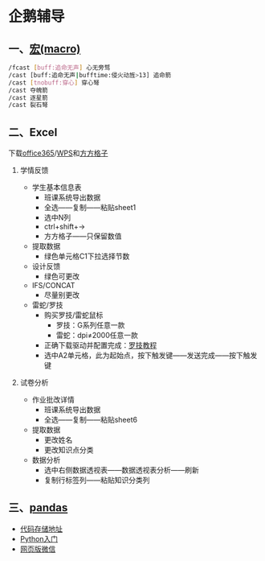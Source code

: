 # 企鹅辅导

## 一、[宏(macro)](https://baike.baidu.com/item/%E5%AE%8F/2648286)

```bash
/fcast [buff:追命无声] 心无旁骛
/cast [buff:追命无声|bufftime:侵火动旌>13] 追命箭
/cast [tnobuff:穿心] 穿心弩
/cast 夺魄箭
/cast 逐星箭
/cast 裂石弩
```

## 二、Excel

下载[office365](http://8000.oa.com/#/SoftProduct/1280/52)/[WPS](https://www.wps.cn/)和[方方格子](http://www.ffcell.com/index.aspx)

1. 学情反馈
    * 学生基本信息表
        * 班课系统导出数据
        * 全选——复制——粘贴sheet1
        * 选中N列
        * ctrl+shift+→
        * 方方格子——只保留数值
    * 提取数据
        * 绿色单元格C1下拉选择节数
    * 设计反馈
        * 绿色可更改
    * IFS/CONCAT
        * 尽量别更改
    * 雷蛇/罗技
        * 购买罗技/雷蛇鼠标
            * 罗技：G系列任意一款
            * 雷蛇：dpi$\neq$2000任意一款
        * 正确下载驱动并配置完成：[罗技教程](https://drive.weixin.qq.com/s?k=APAARwc7AAgwn0Clf4、)
        * 选中A2单元格，此为起始点，按下触发键——发送完成——按下触发键
  
2. 试卷分析
    * 作业批改详情
        * 班课系统导出数据
        * 全选——复制——粘贴sheet6
    * 提取数据
        * 更改姓名
        * 更改知识点分类
    * 数据分析
        * 选中右侧数据透视表——数据透视表分析——刷新
        * 复制行标签列——粘贴知识分类列

## 三、[pandas](https://www.pypandas.cn/)

* [代码存储地址](https://github.com/Campanulata/Tencent)  
* [Python入门](https://tianchi.aliyun.com/course/index?spm=5176.12474271.0.0.a1844391xW8gRm)
* [网页版微信](https://wx.qq.com/)